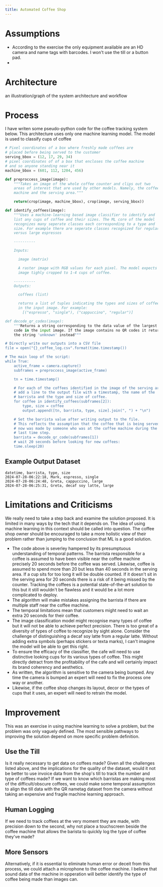 ```yaml
---
title: Automated Coffee Shop
---
```


# Assumptions

- According to the exercise the only equipment available are an HD camera and name tags with barcodes. I won't use the till or a button pad.
- 

# Architecture
an illustration/graph of the system architecture and workflow

# Process
I have writen some pseudo-python code for the coffee tracking system below. This architecture uses only one machine learning model. The model is used to classify cups of coffee

```python
# Pixel coordinates of a box where freshly made coffees are
# placed before being served to the customer
serving_bbox = (12, 17, 29, 34)
# pixel coordinates of of a box that encloses the coffee machine
# and so anyone standing near it
machine_bbox = (601, 112, 1204, 456)

def preproccess_image(image):
    """Takes an image of the whole coffee counter and clips out two
    areas of interest that are used by other models. Namely, the coffee
    machine and the serving area."""

    return(crop(image, machine_bbox), crop(image, serving_bbox))

def identify_coffees(image):
    """Uses a machine-learning based image classifier to identify and
    list any cups of coffee and their sizes. The ML core of the model
    recognizes many seperate classes each corresponding to a type and
    size. For example there are seperate classes recognized for regular
    versus large espressos

    ----------

    Inputs:

      image (matrix)

      A raster image with RGB values for each pixel. The model expects an
      image tighly cropped to 1-4 cups of coffee. 

    ----------
    Outputs:

      coffees (list)

      returns a list of tuples indicating the types and sizes of coffee shown
      in the input image. For example:
        [("espresso", "single"), ("cappuccino", "regular")]

def decode_qr_codes(image):
    """Returns a string corresponding to the data value of the largest QR
    code in the input image. If the image contains no QR codes it returns
    the string 'unknown' instead""" 

# Directly write our outputs into a CSV file
file = open("{}_coffee_log.csv".format(time.timestamp())

# The main loop of the script:
while True:
    active_frame = camera.capture()
    subframes = preproccess_image(active_frame)

    tn = time.timestamp()

    # For each of the coffees identified in the image of the serving area,
    # add a line to the output file with a timestamp, the name of the
    # barrista and the type and size of coffee.
    for coffee in identify_coffees(subframes[2]):
        type, size = coffee
        output.append([tn, barrista, type, size].join(", ") + "\n")

    # Set the barrista value after writing output to the file.
    # This reflects the assumption that the coffee that is being served
    # now was made by someone who was at the coffee machine during the
    # last time step. 
    barrista = decode_qr_code(subframes[1])
    # wait 20 seconds before looking for new coffees:
    time.sleep(20)
```

## Example Output Dataset

```csv
datetime, barrista, type, size
2024-07-28-06:22:18, Mark, espresso, single
2024-07-28-06:24:48, Greta, cappuccino, large
2024-07-28-06:25:31, Greta, decaf soy latte, large
```

# Limitations and Criticisms
We really need to take a step back and examine the solution proposed. It is limited in many ways by the tech that it depends on. The idea of using machine learning in this context should be called into question. The coffee shop owner should be encouraged to take a more holistic view of their problem rather than jumping to the conclusion that ML is a good solution. 

 - The code above is severley hampered by its presumptuous understanding of temporal patterns. The barrista responsible for a coffee is assumed to have been visible near the coffee machine precisely 20 seconds before the coffee was served. Likewise, coffee is assumed to spend more than 20 but less than 40 seconds in the serving area. If a cup sits for too long it will be double counted. If it doesn't sit in the serving area for 20 seconds there is a risk of it being missed by the counter. Tracking the coffees is a potential state-of-the-art solution to this but it still wouldn't be flawless and it would be a lot more complicated to deploy.
 - The algorithm will make mistakes assigning the barrista if there are multiple staff near the coffee machine.
 - The temporal limitations mean that customers might need to wait an extra 20 seconds for their coffee.
 - The image classification model might recognise many types of coffee but it will not be able to achieve perfect precision. There is too great of a diversity of types of coffee to recognize by sight alone. Consider the challenge of distinguishing a decaf soy latte from a regular latte. Without adding extra symbols (perhaps stickers or texta marks), I can't imagine the model will be able to get this right.
 - To ensure the efficacy of the classifier, the cafe will need to use distinctive looking cups for its various types of coffee. This might directly detract from the profitability of the cafe and will certainly impact its brand coherency and aesthetics.
 - As written, the algorithm is sensitive to the camera being bumped. Any time the camera is bumped an expert will need to fix the process one way or another.
 - Likewise, if the coffee shop changes its layout, decor or the types of cups that it uses, an expert will need to retrain the model.

# Improvement
This was an exercise in using machine learning to solve a problem, but the problem was only vaguely defined. The most sensible pathways to improving the solution depend on more specific problem definition.

## Use the Till
Is it really necessary to get data on coffees made? Given all the challenges listed above, and the implications for the quality of the dataset, would it not be better to use invoice data from the shop's till to track the number and type of coffees made? If we want to know which barristas are making most of the difficult/obscure coffees, we could make some temporal assumption to align the till data with the QR nametag dataset from the camera without taking an expensive and fragile machine learning approach.

## Human Logging
If we need to track coffees at the very moment they are made, with precision down to the second, why not place a touchscreen beside the coffee machine that allows the barista to quickly log the type of coffee they've made?

## More Sensors
Alternatively, if it is essential to eliminate human error or deceit from this process, we could attach a microphone to the coffee machine. I believe that sound data of the machine in opperation will better identify the type of coffee being made than images can.  
 
